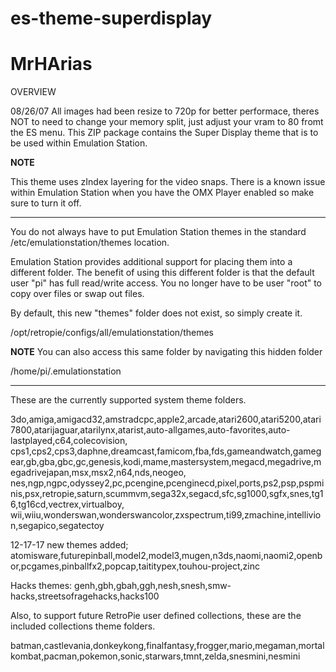 # es-theme-superdisplay
# MrHArias
OVERVIEW

08/26/07 All images had been resize to 720p for better performace, theres NOT to need to change your memory split, just adjust your vram to 80 fromt the ES menu.
This ZIP package contains the Super Display theme that is to be used within Emulation Station.

**NOTE**

This theme uses zIndex layering for the video snaps. There is a known issue within Emulation Station when you have the OMX Player enabled so make sure to turn it off.


---------------------------------------------------------


You do not always have to put Emulation Station themes in the standard /etc/emulationstation/themes location.

Emulation Station provides additional support for placing them into a different folder.  The benefit of using this
different folder is that the default user "pi" has full read/write access.  You no longer have to be user "root" to
copy over files or swap out files.  

By default, this new "themes" folder does not exist, so simply create it.

/opt/retropie/configs/all/emulationstation/themes

**NOTE**
You can also access this same folder by navigating this hidden folder
   
/home/pi/.emulationstation

--------------------------------------------------

These are the currently supported system theme folders.

3do,amiga,amigacd32,amstradcpc,apple2,arcade,atari2600,atari5200,atari7800,atarijaguar,atarilynx,atarist,auto-allgames,auto-favorites,auto-lastplayed,c64,colecovision,
cps1,cps2,cps3,daphne,dreamcast,famicom,fba,fds,gameandwatch,gamegear,gb,gba,gbc,gc,genesis,kodi,mame,mastersystem,megacd,megadrive,megadrivejapan,msx,msx2,n64,nds,neogeo,
nes,ngp,ngpc,odyssey2,pc,pcengine,pcenginecd,pixel,ports,ps2,psp,pspminis,psx,retropie,saturn,scummvm,sega32x,segacd,sfc,sg1000,sgfx,snes,tg16,tg16cd,vectrex,virtualboy,
wii,wiiu,wonderswan,wonderswancolor,zxspectrum,ti99,zmachine,intellivion,segapico,segatectoy

12-17-17 new themes added; atomisware,futurepinball,model2,model3,mugen,n3ds,naomi,naomi2,openbor,pcgames,pinballfx2,popcap,taititypex,touhou-project,zinc

Hacks themes: genh,gbh,gbah,ggh,nesh,snesh,smw-hacks,streetsofragehacks,hacks100

Also, to support future RetroPie user defined collections, these are the included collections theme folders.

batman,castlevania,donkeykong,finalfantasy,frogger,mario,megaman,mortalkombat,pacman,pokemon,sonic,starwars,tmnt,zelda,snesmini,nesmini
